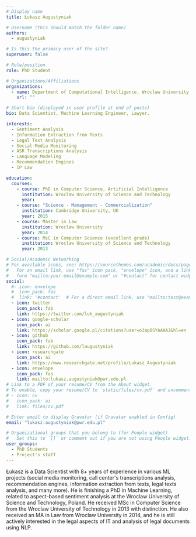 ```yaml
---
# Display name
title: Łukasz Augustyniak

# Username (this should match the folder name)
authors:
  - augustyniak

# Is this the primary user of the site?
superuser: false

# Role/position
role: PhD Student

# Organizations/Affiliations
organizations:
  - name: Department of Computational Intelligence, Wroclaw University of Science and Technology
    url: ""

# Short bio (displayed in user profile at end of posts)
bio: Data Scientist, Machine Learning Engineer, Lawyer.

interests:
  - Sentiment Analysis
  - Information Extraction from Texts
  - Legal Text Analysis
  - Social Media Monitoring
  - ASR Transcriptions Analysis
  - Language Modeling
  - Recommendation Engines
  - IP Law

education:
  courses:
    - course: PhD in Computer Science, Artificial Intelligence
      institution: Wroclaw University of Science and Technology
      year:
    - course: "Science - Management - Commercialization"
      institution: Cambridge University, UK
      year: 2015
    - course: Master in Law
      institution: Wroclaw University
      year: 2014
    - course: MsC in Computer Science (excellent grade)
      institution: Wroclaw University of Science and Technology
      year: 2013

# Social/Academic Networking
# For available icons, see: https://sourcethemes.com/academic/docs/page-builder/#icons
#   For an email link, use "fas" icon pack, "envelope" icon, and a link in the
#   form "mailto:your-email@example.com" or "#contact" for contact widget.
social:
  #- icon: envelope
  #  icon_pack: fas
  #  link: '#contact'  # For a direct email link, use "mailto:test@example.org".
  - icon: twitter
    icon_pack: fab
    link: https://twitter.com/luk_augustyniak
  - icon: google-scholar
    icon_pack: ai
    link: https://scholar.google.pl/citations?user=o3apDSYAAAAJ&hl=en
  - icon: github
    icon_pack: fab
    link: https://github.com/laugustyniak
  - icon: researchgate
    icon_pack: ai
    link: https://www.researchgate.net/profile/Lukasz_Augustyniak
  - icon: envelope
    icon_pack: fas
    link: mailto:lukasz.augustyniak@pwr.edu.pl
# Link to a PDF of your resume/CV from the About widget.
# To enable, copy your resume/CV to `static/files/cv.pdf` and uncomment the lines below.
# - icon: cv
#   icon_pack: ai
#   link: files/cv.pdf

# Enter email to display Gravatar (if Gravatar enabled in Config)
email: "lukasz.augustyniak@pwr.edu.pl"

# Organizational groups that you belong to (for People widget)
#   Set this to `[]` or comment out if you are not using People widget.
user_groups:
  - PhD Students
  - Project's staff
---
```


Łukasz is a Data Scientist with 8+ years of experience in various ML projects (social media monitoring, call center's transcriptions analysis, recommendation engines, information extraction from texts, legal texts analysis, and many more). He is finishing a PhD in Machine Learning, related to aspect-based sentiment analysis at the Wroclaw University of Science and Technology, Poland. He received MSc in Computer Science from the Wroclaw University of Technology in 2013 with distinction. He also received an MA in Law from Wroclaw University in 2014, and he is still actively interested in the legal aspects of IT and analysis of legal documents using NLP.
